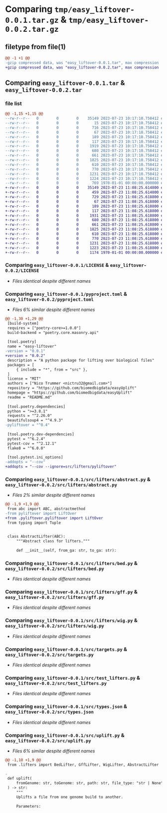 # Comparing `tmp/easy_liftover-0.0.1.tar.gz` & `tmp/easy_liftover-0.0.2.tar.gz`

## filetype from file(1)

```diff
@@ -1 +1 @@
-gzip compressed data, was "easy_liftover-0.0.1.tar", max compression
+gzip compressed data, was "easy_liftover-0.0.2.tar", max compression
```

## Comparing `easy_liftover-0.0.1.tar` & `easy_liftover-0.0.2.tar`

### file list

```diff
@@ -1,15 +1,15 @@
--rw-r--r--   0        0        0    35149 2023-07-23 10:17:10.758412 easy_liftover-0.0.1/LICENSE
--rw-r--r--   0        0        0       15 2023-07-23 10:17:10.758412 easy_liftover-0.0.1/README.md
--rw-r--r--   0        0        0      716 2023-07-23 10:17:10.758412 easy_liftover-0.0.1/pyproject.toml
--rw-r--r--   0        0        0       67 2023-07-23 10:17:10.758412 easy_liftover-0.0.1/src/__init__.py
--rw-r--r--   0        0        0      189 2023-07-23 10:17:10.758412 easy_liftover-0.0.1/src/genomes.py
--rw-r--r--   0        0        0      117 2023-07-23 10:17:10.758412 easy_liftover-0.0.1/src/lifters/__init__.py
--rw-r--r--   0        0        0     1919 2023-07-23 10:17:10.758412 easy_liftover-0.0.1/src/lifters/abstract.py
--rw-r--r--   0        0        0      680 2023-07-23 10:17:10.758412 easy_liftover-0.0.1/src/lifters/bed.py
--rw-r--r--   0        0        0      661 2023-07-23 10:17:10.758412 easy_liftover-0.0.1/src/lifters/gff.py
--rw-r--r--   0        0        0     1825 2023-07-23 10:17:10.758412 easy_liftover-0.0.1/src/lifters/wig.py
--rw-r--r--   0        0        0      610 2023-07-23 10:17:10.758412 easy_liftover-0.0.1/src/targets.py
--rw-r--r--   0        0        0      770 2023-07-23 10:17:10.758412 easy_liftover-0.0.1/src/test_lifters.py
--rw-r--r--   0        0        0     1231 2023-07-23 10:17:10.758412 easy_liftover-0.0.1/src/types.json
--rw-r--r--   0        0        0     1224 2023-07-23 10:17:10.758412 easy_liftover-0.0.1/src/uplift.py
--rw-r--r--   0        0        0      769 1970-01-01 00:00:00.000000 easy_liftover-0.0.1/PKG-INFO
+-rw-r--r--   0        0        0    35149 2023-07-23 11:08:25.614800 easy_liftover-0.0.2/LICENSE
+-rw-r--r--   0        0        0      459 2023-07-23 11:08:25.614800 easy_liftover-0.0.2/README.md
+-rw-r--r--   0        0        0      729 2023-07-23 11:08:25.618800 easy_liftover-0.0.2/pyproject.toml
+-rw-r--r--   0        0        0       67 2023-07-23 11:08:25.618800 easy_liftover-0.0.2/src/__init__.py
+-rw-r--r--   0        0        0      189 2023-07-23 11:08:25.618800 easy_liftover-0.0.2/src/genomes.py
+-rw-r--r--   0        0        0      117 2023-07-23 11:08:25.618800 easy_liftover-0.0.2/src/lifters/__init__.py
+-rw-r--r--   0        0        0     1931 2023-07-23 11:08:25.618800 easy_liftover-0.0.2/src/lifters/abstract.py
+-rw-r--r--   0        0        0      680 2023-07-23 11:08:25.618800 easy_liftover-0.0.2/src/lifters/bed.py
+-rw-r--r--   0        0        0      661 2023-07-23 11:08:25.618800 easy_liftover-0.0.2/src/lifters/gff.py
+-rw-r--r--   0        0        0     1825 2023-07-23 11:08:25.618800 easy_liftover-0.0.2/src/lifters/wig.py
+-rw-r--r--   0        0        0      610 2023-07-23 11:08:25.618800 easy_liftover-0.0.2/src/targets.py
+-rw-r--r--   0        0        0      770 2023-07-23 11:08:25.618800 easy_liftover-0.0.2/src/test_lifters.py
+-rw-r--r--   0        0        0     1231 2023-07-23 11:08:25.618800 easy_liftover-0.0.2/src/types.json
+-rw-r--r--   0        0        0     1223 2023-07-23 11:08:25.618800 easy_liftover-0.0.2/src/uplift.py
+-rw-r--r--   0        0        0     1174 1970-01-01 00:00:00.000000 easy_liftover-0.0.2/PKG-INFO
```

### Comparing `easy_liftover-0.0.1/LICENSE` & `easy_liftover-0.0.2/LICENSE`

 * *Files identical despite different names*

### Comparing `easy_liftover-0.0.1/pyproject.toml` & `easy_liftover-0.0.2/pyproject.toml`

 * *Files 6% similar despite different names*

```diff
@@ -1,30 +1,29 @@
 [build-system]
 requires = ["poetry-core>=1.0.0"]
 build-backend = "poetry.core.masonry.api"
 
 [tool.poetry]
 name = "easy-liftover"
-version = "0.0.1"
+version = "0.0.2"
 description = "A python package for lifting over biological files"
 packages = [
     { include = "*", from = "src" },
 ]
 license = "MIT"
 authors = ["Nico Trummer <nictru32@gmail.com>"]
 repository = "https://github.com/biomedbigdata/easyUplift"
 homepage = "https://github.com/biomedbigdata/easyUplift"
 readme = "README.md"
 
 [tool.poetry.dependencies]
 python = ">=3.8.1"
 requests = "^2.26.0"
 beautifulsoup4 = "^4.9.3"
-pyliftover = "^0.4"
 
 [tool.poetry.dev-dependencies]
 pytest = "^6.2.4"
 pytest-cov = "^2.12.1"
 flake8 = "^6.0.0"
 
 [tool.pytest.ini_options]
-addopts = "--cov"
+addopts = "--cov --ignore=src/lifters/pyliftover"
```

### Comparing `easy_liftover-0.0.1/src/lifters/abstract.py` & `easy_liftover-0.0.2/src/lifters/abstract.py`

 * *Files 2% similar despite different names*

```diff
@@ -1,9 +1,9 @@
 from abc import ABC, abstractmethod
-from pyliftover import LiftOver
+from .pyliftover.pyliftover import LiftOver
 from typing import Tuple
 
 
 class AbstractLifter(ABC):
     """Abstract class for lifters."""
 
     def __init__(self, from_ga: str, to_ga: str):
```

### Comparing `easy_liftover-0.0.1/src/lifters/bed.py` & `easy_liftover-0.0.2/src/lifters/bed.py`

 * *Files identical despite different names*

### Comparing `easy_liftover-0.0.1/src/lifters/gff.py` & `easy_liftover-0.0.2/src/lifters/gff.py`

 * *Files identical despite different names*

### Comparing `easy_liftover-0.0.1/src/lifters/wig.py` & `easy_liftover-0.0.2/src/lifters/wig.py`

 * *Files identical despite different names*

### Comparing `easy_liftover-0.0.1/src/targets.py` & `easy_liftover-0.0.2/src/targets.py`

 * *Files identical despite different names*

### Comparing `easy_liftover-0.0.1/src/test_lifters.py` & `easy_liftover-0.0.2/src/test_lifters.py`

 * *Files identical despite different names*

### Comparing `easy_liftover-0.0.1/src/types.json` & `easy_liftover-0.0.2/src/types.json`

 * *Files identical despite different names*

### Comparing `easy_liftover-0.0.1/src/uplift.py` & `easy_liftover-0.0.2/src/uplift.py`

 * *Files 6% similar despite different names*

```diff
@@ -1,10 +1,9 @@
 from .lifters import BedLifter, GffLifter, WigLifter, AbstractLifter
 
-
 def uplift(
     fromGenome: str, toGenome: str, path: str, file_type: "str | None" = None
 ) -> str:
     """
     Uplifts a file from one genome build to another.
 
     Parameters:
```

